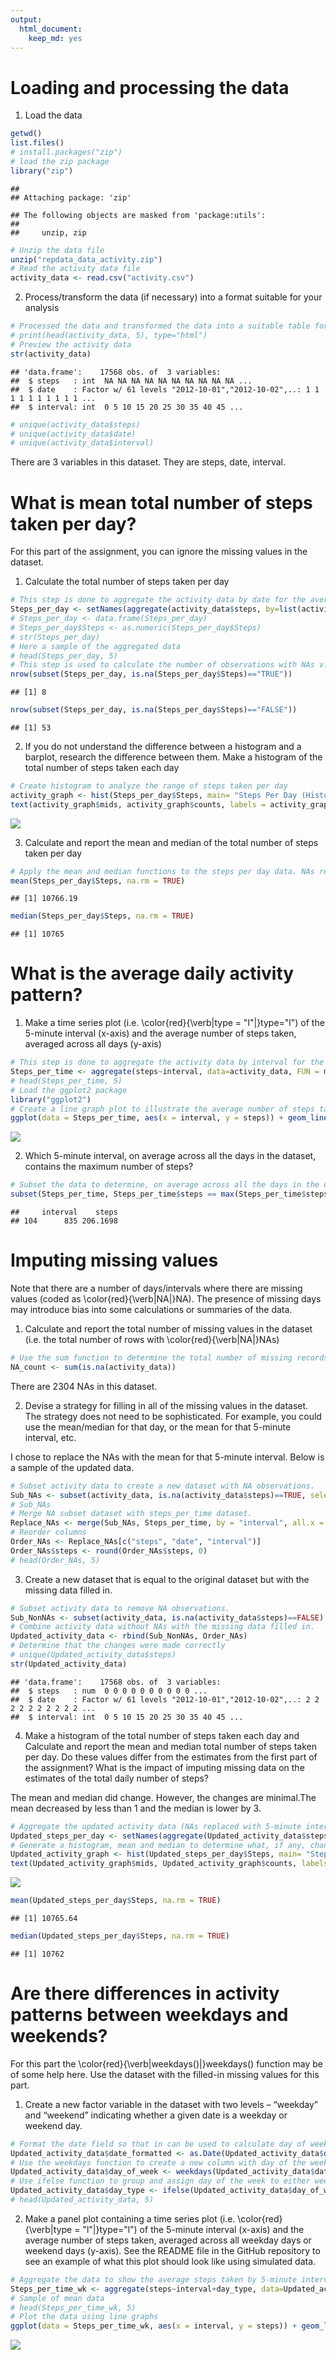 ```yaml
---
output:
  html_document:
    keep_md: yes
---
```




# Loading and processing the data

1. Load the data


```r
getwd()
list.files()
# install.packages("zip")
# load the zip package
library("zip")
```

```
## 
## Attaching package: 'zip'
```

```
## The following objects are masked from 'package:utils':
## 
##     unzip, zip
```

```r
# Unzip the data file
unzip("repdata_data_activity.zip")
# Read the activity data file 
activity_data <- read.csv("activity.csv")
```

2. Process/transform the data (if necessary) into a format suitable for your analysis


```r
# Processed the data and transformed the data into a suitable table for analysis
# print(head(activity_data, 5), type="html")
# Preview the activity data
str(activity_data)
```

```
## 'data.frame':	17568 obs. of  3 variables:
##  $ steps   : int  NA NA NA NA NA NA NA NA NA NA ...
##  $ date    : Factor w/ 61 levels "2012-10-01","2012-10-02",..: 1 1 1 1 1 1 1 1 1 1 ...
##  $ interval: int  0 5 10 15 20 25 30 35 40 45 ...
```

```r
# unique(activity_data$steps)
# unique(activity_data$date)
# unique(activity_data$interval)
```



There are 3 variables in this dataset. They are steps, date, interval.

# What is mean total number of steps taken per day?

For this part of the assignment, you can ignore the missing values in the dataset.

1. Calculate the total number of steps taken per day


```r
# This step is done to aggregate the activity data by date for the average steps
Steps_per_day <- setNames(aggregate(activity_data$steps, by=list(activity_data$date), FUN=sum), c("Date", "Steps"))
# Steps_per_day <- data.frame(Steps_per_day)
# Steps_per_day$Steps <- as.numeric(Steps_per_day$Steps)
# str(Steps_per_day)
# Here a sample of the aggregated data
# head(Steps_per_day, 5)
# This step is used to calculate the number of observations with NAs v. without NAs
nrow(subset(Steps_per_day, is.na(Steps_per_day$Steps)=="TRUE"))
```

```
## [1] 8
```

```r
nrow(subset(Steps_per_day, is.na(Steps_per_day$Steps)=="FALSE"))
```

```
## [1] 53
```

2. If you do not understand the difference between a histogram and a barplot, research the difference between them. Make a histogram of the total number of steps taken each day


```r
# Create histogram to analyze the range of steps taken per day
activity_graph <- hist(Steps_per_day$Steps, main= "Steps Per Day (Histogram)", xlab = "Steps", col = "blue", breaks = seq(0, 25000, 2500), xlim = c(0, 25000), ylim = c(0,20))
text(activity_graph$mids, activity_graph$counts, labels = activity_graph$counts, adj = c(.5,-.5))
```

![](Reproducible_Research-CP1_files/figure-html/unnamed-chunk-5-1.png)<!-- -->

3. Calculate and report the mean and median of the total number of steps taken per day


```r
# Apply the mean and median functions to the steps per day data. NAs removed in calculation.
mean(Steps_per_day$Steps, na.rm = TRUE)
```

```
## [1] 10766.19
```

```r
median(Steps_per_day$Steps, na.rm = TRUE)
```

```
## [1] 10765
```

# What is the average daily activity pattern?

1. Make a time series plot (i.e. \color{red}{\verb|type = "l"|}type="l") of the 5-minute interval (x-axis) and the average number of steps taken, averaged across all days (y-axis)


```r
# This step is done to aggregate the activity data by interval for the average steps
Steps_per_time <- aggregate(steps~interval, data=activity_data, FUN = mean, na.action = na.omit)
# head(Steps_per_time, 5)
# Load the ggplot2 package
library("ggplot2")
# Create a line graph plot to illustrate the average number of steps taken for each 5-minute interval accross all days
ggplot(data = Steps_per_time, aes(x = interval, y = steps)) + geom_line(color = "blue", size = 1) + ggtitle("Avg Number of Steps Across All Days") + theme(plot.title = element_text(hjust = 0.5))
```

![](Reproducible_Research-CP1_files/figure-html/unnamed-chunk-7-1.png)<!-- -->

2. Which 5-minute interval, on average across all the days in the dataset, contains the maximum number of steps?


```r
# Subset the data to determine, on average across all the days in the dataset, which interval has the maximum number of steps
subset(Steps_per_time, Steps_per_time$steps == max(Steps_per_time$steps))
```

```
##     interval    steps
## 104      835 206.1698
```

# Imputing missing values

Note that there are a number of days/intervals where there are missing values (coded as \color{red}{\verb|NA|}NA). The presence of missing days may introduce bias into some calculations or summaries of the data.

1. Calculate and report the total number of missing values in the dataset (i.e. the total number of rows with \color{red}{\verb|NA|}NAs)


```r
# Use the sum function to determine the total number of missing records in the activity dataset.
NA_count <- sum(is.na(activity_data))
```

There are 2304 NAs in this dataset.

2. Devise a strategy for filling in all of the missing values in the dataset. The strategy does not need to be sophisticated. For example, you could use the mean/median for that day, or the mean for that 5-minute interval, etc.

I chose to replace the NAs with the mean for that 5-minute interval. Below is a sample of the updated data.


```r
# Subset activity data to create a new dataset with NA observations.
Sub_NAs <- subset(activity_data, is.na(activity_data$steps)==TRUE, select = c("interval", "date"))
# Sub_NAs
# Merge NA subset dataset with steps_per_time dataset.
Replace_NAs <- merge(Sub_NAs, Steps_per_time, by = "interval", all.x = TRUE)
# Reorder columns
Order_NAs <- Replace_NAs[c("steps", "date", "interval")]
Order_NAs$steps <- round(Order_NAs$steps, 0)
# head(Order_NAs, 5)
```

3. Create a new dataset that is equal to the original dataset but with the missing data filled in.


```r
# Subset activity data to remove NA observations.
Sub_NonNAs <- subset(activity_data, is.na(activity_data$steps)==FALSE)
# Combine activity data without NAs with the missing data filled in.
Updated_activity_data <- rbind(Sub_NonNAs, Order_NAs)
# Determine that the changes were made correctly
# unique(Updated_activity_data$steps)
str(Updated_activity_data)
```

```
## 'data.frame':	17568 obs. of  3 variables:
##  $ steps   : num  0 0 0 0 0 0 0 0 0 0 ...
##  $ date    : Factor w/ 61 levels "2012-10-01","2012-10-02",..: 2 2 2 2 2 2 2 2 2 2 ...
##  $ interval: int  0 5 10 15 20 25 30 35 40 45 ...
```

4. Make a histogram of the total number of steps taken each day and Calculate and report the mean and median total number of steps taken per day. Do these values differ from the estimates from the first part of the assignment? What is the impact of imputing missing data on the estimates of the total daily number of steps?

The mean and median did change. However, the changes are minimal.The mean decreased by less than 1 and the median is lower by 3.


```r
# Aggregate the updated activity data (NAs replaced with 5-minute interval average steps)
Updated_steps_per_day <- setNames(aggregate(Updated_activity_data$steps, by=list(Updated_activity_data$date), FUN=sum), c("Date", "Steps"))
# Generate a histogram, mean and median to determine what, if any, changes occurred as a result of replacing NAs
Updated_activity_graph <- hist(Updated_steps_per_day$Steps, main= "Steps Per Day (Histogram)", xlab = "Steps", col = "blue", breaks = seq(0, 25000, 2500), xlim = c(0, 25000), ylim = c(0,30))
text(Updated_activity_graph$mids, Updated_activity_graph$counts, labels = Updated_activity_graph$counts, adj = c(.5,-.5))
```

![](Reproducible_Research-CP1_files/figure-html/unnamed-chunk-12-1.png)<!-- -->

```r
mean(Updated_steps_per_day$Steps, na.rm = TRUE)
```

```
## [1] 10765.64
```

```r
median(Updated_steps_per_day$Steps, na.rm = TRUE)
```

```
## [1] 10762
```

# Are there differences in activity patterns between weekdays and weekends?

For this part the \color{red}{\verb|weekdays()|}weekdays() function may be of some help here. Use the dataset with the filled-in missing values for this part.

1. Create a new factor variable in the dataset with two levels – “weekday” and “weekend” indicating whether a given date is a weekday or weekend day.


```r
# Format the date field so that in can be used to calculate day of week
Updated_activity_data$date_formatted <- as.Date(Updated_activity_data$date, format = "%Y-%m-%d")
# Use the weekdays function to create a new column with day of the week for each formatted date
Updated_activity_data$day_of_week <- weekdays(Updated_activity_data$date_formatted)
# Use ifelse function to group and assign day of the week to either weekday or weekend
Updated_activity_data$day_type <- ifelse(Updated_activity_data$day_of_week == "Saturday" | Updated_activity_data$day_of_week == "Sunday", "Weekend", "Weekday")
# head(Updated_activity_data, 5)
```

2. Make a panel plot containing a time series plot (i.e. \color{red}{\verb|type = "l"|}type="l") of the 5-minute interval (x-axis) and the average number of steps taken, averaged across all weekday days or weekend days (y-axis). See the README file in the GitHub repository to see an example of what this plot should look like using simulated data.


```r
# Aggregate the data to show the average steps taken by 5-minute interval on weekdays and weekends
Steps_per_time_wk <- aggregate(steps~interval+day_type, data=Updated_activity_data, FUN = mean, na.action = na.omit)
# Sample of mean data
# head(Steps_per_time_wk, 5)
# Plot the data using line graphs
ggplot(data = Steps_per_time_wk, aes(x = interval, y = steps)) + geom_line(color = "blue", size = 1) + facet_grid(rows = vars(day_type)) + facet_grid(rows = vars(day_type)) + ggtitle("Avg Nbr Steps Across Weekend v Weekday") + theme(plot.title = element_text(hjust = 0.5))
```

![](Reproducible_Research-CP1_files/figure-html/unnamed-chunk-14-1.png)<!-- -->
